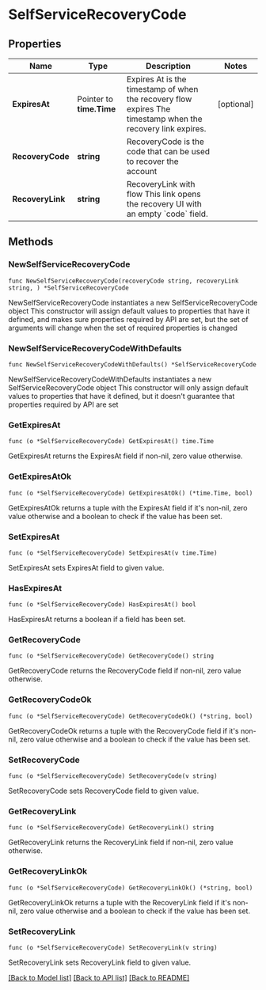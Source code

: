 # SelfServiceRecoveryCode

## Properties

Name | Type | Description | Notes
------------ | ------------- | ------------- | -------------
**ExpiresAt** | Pointer to **time.Time** | Expires At is the timestamp of when the recovery flow expires  The timestamp when the recovery link expires. | [optional] 
**RecoveryCode** | **string** | RecoveryCode is the code that can be used to recover the account | 
**RecoveryLink** | **string** | RecoveryLink with flow  This link opens the recovery UI with an empty &#x60;code&#x60; field. | 

## Methods

### NewSelfServiceRecoveryCode

`func NewSelfServiceRecoveryCode(recoveryCode string, recoveryLink string, ) *SelfServiceRecoveryCode`

NewSelfServiceRecoveryCode instantiates a new SelfServiceRecoveryCode object
This constructor will assign default values to properties that have it defined,
and makes sure properties required by API are set, but the set of arguments
will change when the set of required properties is changed

### NewSelfServiceRecoveryCodeWithDefaults

`func NewSelfServiceRecoveryCodeWithDefaults() *SelfServiceRecoveryCode`

NewSelfServiceRecoveryCodeWithDefaults instantiates a new SelfServiceRecoveryCode object
This constructor will only assign default values to properties that have it defined,
but it doesn't guarantee that properties required by API are set

### GetExpiresAt

`func (o *SelfServiceRecoveryCode) GetExpiresAt() time.Time`

GetExpiresAt returns the ExpiresAt field if non-nil, zero value otherwise.

### GetExpiresAtOk

`func (o *SelfServiceRecoveryCode) GetExpiresAtOk() (*time.Time, bool)`

GetExpiresAtOk returns a tuple with the ExpiresAt field if it's non-nil, zero value otherwise
and a boolean to check if the value has been set.

### SetExpiresAt

`func (o *SelfServiceRecoveryCode) SetExpiresAt(v time.Time)`

SetExpiresAt sets ExpiresAt field to given value.

### HasExpiresAt

`func (o *SelfServiceRecoveryCode) HasExpiresAt() bool`

HasExpiresAt returns a boolean if a field has been set.

### GetRecoveryCode

`func (o *SelfServiceRecoveryCode) GetRecoveryCode() string`

GetRecoveryCode returns the RecoveryCode field if non-nil, zero value otherwise.

### GetRecoveryCodeOk

`func (o *SelfServiceRecoveryCode) GetRecoveryCodeOk() (*string, bool)`

GetRecoveryCodeOk returns a tuple with the RecoveryCode field if it's non-nil, zero value otherwise
and a boolean to check if the value has been set.

### SetRecoveryCode

`func (o *SelfServiceRecoveryCode) SetRecoveryCode(v string)`

SetRecoveryCode sets RecoveryCode field to given value.


### GetRecoveryLink

`func (o *SelfServiceRecoveryCode) GetRecoveryLink() string`

GetRecoveryLink returns the RecoveryLink field if non-nil, zero value otherwise.

### GetRecoveryLinkOk

`func (o *SelfServiceRecoveryCode) GetRecoveryLinkOk() (*string, bool)`

GetRecoveryLinkOk returns a tuple with the RecoveryLink field if it's non-nil, zero value otherwise
and a boolean to check if the value has been set.

### SetRecoveryLink

`func (o *SelfServiceRecoveryCode) SetRecoveryLink(v string)`

SetRecoveryLink sets RecoveryLink field to given value.



[[Back to Model list]](../README.md#documentation-for-models) [[Back to API list]](../README.md#documentation-for-api-endpoints) [[Back to README]](../README.md)


